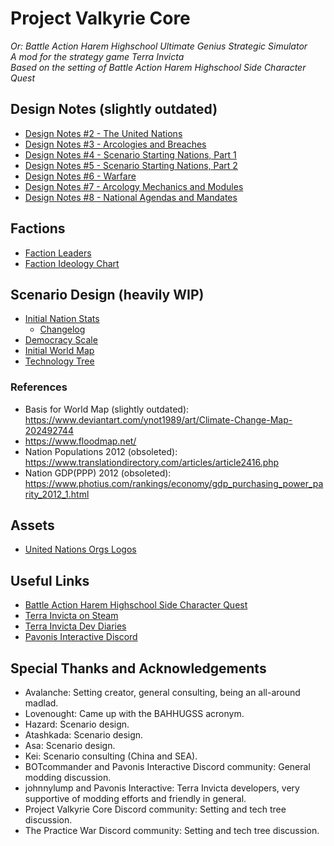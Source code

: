 # Project Valkyrie Core
_Or: Battle Action Harem Highschool Ultimate Genius Strategic Simulator\
A mod for the strategy game Terra Invicta\
Based on the setting of Battle Action Harem Highschool Side Character Quest_

## Design Notes (slightly outdated)
- [Design Notes #2 - The United Nations](docs/TMM%202.md)
- [Design Notes #3 - Arcologies and Breaches](docs/TMM%203.md)
- [Design Notes #4 - Scenario Starting Nations, Part 1](docs/TMM%204.md)
- [Design Notes #5 - Scenario Starting Nations, Part 2](docs/TMM%205.md)
- [Design Notes #6 - Warfare](docs/TMM%206.md)
- [Design Notes #7 - Arcology Mechanics and Modules](docs/TMM%207.md)
- [Design Notes #8 - National Agendas and Mandates](docs/TMM%208.md)

## Factions
- [Faction Leaders](TI-PVC%20Leaderboard%2001D.png)
- [Faction Ideology Chart](BAHHSCQ%20Politics%20v4.png)

## Scenario Design (heavily WIP)
- [Initial Nation Stats](https://docs.google.com/spreadsheets/d/1Q24q10s4prjF_WJb0rQBVoIWNEGoloshCUb2pn2M-oI/edit#gid=2095197382)
  - [Changelog](docs/Initial%20Nation%20Stats%20Changelog.md)
- [Democracy Scale](BAHHSCQ%20Nation%20Stats%20Democracy%20v1.png)
- [Initial World Map](TI-PVC%20World%20Map%202025%203E.png)
- [Technology Tree](BAHHSCQ%20Tech%20Tree-Complex%20Tech%20Tree%200g.png)
### References
- Basis for World Map (slightly outdated): https://www.deviantart.com/ynot1989/art/Climate-Change-Map-202492744
- https://www.floodmap.net/
- Nation Populations 2012 (obsoleted): https://www.translationdirectory.com/articles/article2416.php
- Nation GDP(PPP) 2012 (obsoleted): https://www.photius.com/rankings/economy/gdp_purchasing_power_parity_2012_1.html

## Assets
- [United Nations Orgs Logos](TI-PVC%20UN%20Orgs%2001B.png)

## Useful Links
- [Battle Action Harem Highschool Side Character Quest](https://forums.sufficientvelocity.com/threads/battle-action-harem-highschool-side-character-quest-no-sv-you-are-the-waifu.15335/reader/)
- [Terra Invicta on Steam](https://store.steampowered.com/app/1176470/Terra_Invicta/)
- [Terra Invicta Dev Diaries](https://www.pavonisinteractive.com/phpBB3/viewforum.php?f=7)
- [Pavonis Interactive Discord](https://discord.gg/XBVqMZU)

## Special Thanks and Acknowledgements
- Avalanche: Setting creator, general consulting, being an all-around madlad.
- Lovenought: Came up with the BAHHUGSS acronym.
- Hazard: Scenario design.
- Atashkada: Scenario design.
- Asa: Scenario design.
- Kei: Scenario consulting (China and SEA).
- BOTcommander and Pavonis Interactive Discord community: General modding discussion.
- johnnylump and Pavonis Interactive: Terra Invicta developers, very supportive of modding efforts and friendly in general.
- Project Valkyrie Core Discord community: Setting and tech tree discussion.
- The Practice War Discord community: Setting and tech tree discussion.

